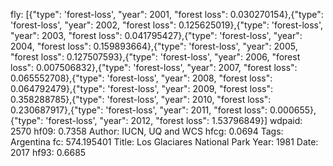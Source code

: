 fly: [{"type": 'forest-loss', "year": 2001, "forest loss": 0.030270154},{"type": 'forest-loss', "year": 2002, "forest loss": 0.125625019},{"type": 'forest-loss', "year": 2003, "forest loss": 0.041795427},{"type": 'forest-loss', "year": 2004, "forest loss": 0.159893664},{"type": 'forest-loss', "year": 2005, "forest loss": 0.127507593},{"type": 'forest-loss', "year": 2006, "forest loss": 0.007506832},{"type": 'forest-loss', "year": 2007, "forest loss": 0.065552708},{"type": 'forest-loss', "year": 2008, "forest loss": 0.064792479},{"type": 'forest-loss', "year": 2009, "forest loss": 0.358288785},{"type": 'forest-loss', "year": 2010, "forest loss": 0.230687917},{"type": 'forest-loss', "year": 2011, "forest loss": 0.000655},{"type": 'forest-loss', "year": 2012, "forest loss": 1.53796849}]
wdpaid: 2570
hf09: 0.7358
Author: IUCN, UQ and WCS
hfcg: 0.0694
Tags: Argentina
fc: 574.195401
Title: Los Glaciares National Park
Year: 1981
Date: 2017
hf93: 0.6685
